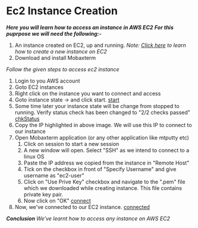 # Ec2 Instance Creation
***Here you will learn how to access an instance in AWS EC2***
***For this puprpose we will need the following:-***
1. An instance created on EC2, up and running. 
   *Note: [Click here](https://github.com/prem1204/Pranay-Assignments/blob/aws-cloud/aws-services/ec2-instance-creation.md) to learn how to create a new instance on EC2*
2. Download and install Mobaxterm

*Follow the given steps to access ec2 instance*
1. Login to you AWS account
2. Goto EC2 instances
3. Right click on the instance you want to connect and access
4. Goto instance state -> and click start. 
    [start](https://github.com/prem1204/Pranay-Assignments/blob/aws-cloud/images/ec2/start/start.PNG)
5. Some time later your instance state will be change from stopped to running. Verify status check has been changed to "2/2 checks passed"
   [chkStatus](https://github.com/prem1204/Pranay-Assignments/blob/aws-cloud/images/ec2/start/checkStatus.PNG)
6. Copy the IP highlighted in above image. We will use this IP to connect to our instance
7. Open Mobaxterm application (or any other application like mtputty etc)
   1. Click on session to start a new session
   2. A new window will open. Select "SSH" as we intend to connect to a linux OS
   3. Paste the IP address we copied from the instance in "Remote Host"
   4. Tick on the checkbox in front of "Specify Username" and give username as "ec2-user"
   5. Click on "Use Prive Key" checkbox and navigate to the "<filename>.pem" file which we downloaded while creating instance. This file contains private key pair.
   6. Now click on "OK"
   [connect](https://github.com/prem1204/Pranay-Assignments/blob/aws-cloud/images/ec2/start/connect.PNG)
8. Now, we've connected to our EC2 instance.
   [connected](https://github.com/prem1204/Pranay-Assignments/blob/aws-cloud/images/ec2/start/connected.PNG)

***Conclusion***
*We've learnt how to access any instance on AWS EC2*